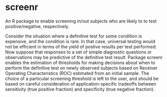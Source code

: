 # screenr
An R package to enable screening in/out subjects who are likely to to
test positive/negative, respectively.

Consider the situation where a definitive test for some condition
is expensive, and the condition is rare.  In that case, universal testing
would not be efficient in terms of the yield of postive results per test
performed.  Now suppose that responses to a set of simple diagnostic
questions or observations may be predictive of the definitive test result.
Package screenr enables the estimation of thresholds for making decisions
about when to perform the definitive test on newly observed subjects based
on Receiver Operating Characteristics (ROC) estimated from an initial sample.
The choice of a particular screening threshold is left to the user, and
should be based on careful consideration of application-specific tradeoffs
between sensitivity (true positive fraction) and specificity (true negative
fraction).
